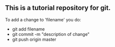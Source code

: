 ## This is a tutorial repository for git.

To add a change to 'filename' you do:
* git add filename
* git commit -m "description of change"
* git push origin master

